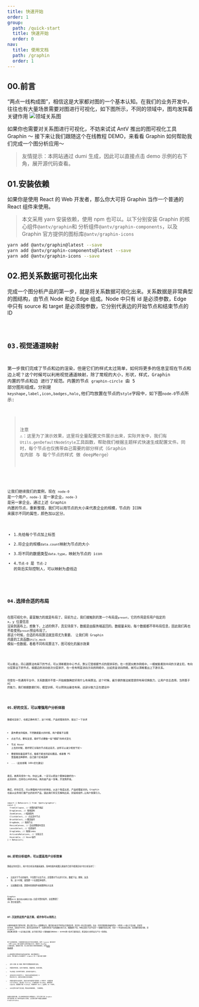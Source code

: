 ```yaml
---
title: 快速开始
order: 1
group:
  path: /quick-start
  title: 快速开始
  order: 0
nav:
  title: 使用文档
  path: /graphin
  order: 1
---
```


## 00.前言

“两点一线构成图”，相信这是大家都对图的一个基本认知。在我们的业务开发中，往往也有大量场景需要对图进行可视化，如下图所示，不同的领域中，图均发挥着关键作用
![领域关系图](https://gw.alipayobjects.com/mdn/rms_402c1a/afts/img/A*G8I1TaPvDogAAAAAAAAAAAAAARQnAQ)

如果你也需要对关系图进行可视化，不妨来试试 AntV 推出的图可视化工具 Graphin ～ 接下来让我们跟随这个在线教程 DEMO，来看看 Graphin 如何帮助我们完成一个图分析应用～

> 友情提示：本网站通过 dumi 生成，因此可以直接点击 demo 示例的右下角，展开源代码查看。

## 01.安装依赖

如果你是使用 React 的 Web 开发者，那么你大可将 Graphin 当作一个普通的 React 组件来使用。

> 本文采用 yarn 安装依赖，使用 npm 也可以。以下分别安装 Graphin 的核心组件`@antv/graphin`和 分析组件`@antv/graphin-components`，以及 Graphin 官方提供的图标库`@antv/graphin-icons`

```bash
yarn add @antv/graphin@latest --save
yarn add @antv/graphin-components@latest --save
yarn add @antv/graphin-icons --save
```

## 02.把关系数据可视化出来

完成一个图分析产品的第一步，就是将关系数据可视化出来。关系数据是非常典型的图结构，由节点 Node 和边 Edge 组成。Node 中只有 id 是必须参数，Edge 中只有 source 和 target 是必须按参数，它分别代表边的开始节点和结束节点的 ID

<code src='./demos/index.tsx'>

## 03.视觉通道映射

第一步我们完成了节点和边的渲染，但是它们的样式太过简单，如何将更多的信息呈现在节点和边上呢？这个时候可以利用视觉通道映射，除了常规的大小，形状，样式，Graphin 内置的节点和边 进行了规范。内置的节点 `graphin-circle` 由 5 部分图形组成，分别是 `keyshape`,`label`,`icon`,`badges`,`halo`,他们均放置在节点的`style`字段中，如下图`node-0`节点所示:

> 注意 ⚠️：这里为了演示效果，这里将全量配置文件展示出来，实际开发中，我们有`Utils.genDefaultNodeStyle`工具函数，帮助我们根据主题样式快速生成配置文件。同时，每个节点也仅携带自己需要的部分样式（Graphin 在内部 与 每个节点的样式 做 deepMerge）

<code src='./demos/node.tsx'>

让我们继续我们的案例，现在 `node-0` 是一个用户，`node-1` 是一家企业，`node-3` 是另一家企业。通过上述 Graphin 内置的节点，重新整理，我们可以用节点的大小来代表企业的规模，节点的 ICON 来展示不同的属性，颜色加以区分。

- 1.先给每个节点加上标签
- 2.将企业的规模`data.count`映射为节点的大小
- 3.将不同的数据类型`data.type`，映射为节点的 icon
- 4.`节点-0` 是 `节点-2` 的背后实际控制人，可以映射为虚线边

<code src='./demos/style.tsx'>

## 04.选择合适的布局

在图可视化中，最富魅力的就是布局了。目前为止，我们接触到的第一个布局是`preset`，它的作用是将用户指定的 x，y 位置信息 渲染到画布上。想象下，上述的例子，真实场景下，数据是由服务端返回的。数据量未知，每个数据都不带布局信息，因此我们再也不能使用`preset`预设布局了。
那这个时候，合适的布局算法就显得尤为重要。
让我们用 Graphin 内置的工具函数`Utils.mock` 模拟一些数据，看看不同布局算法下，图可视化的展示效果

<code src='./demos/layout.tsx'>

可以看出，同心圆算法布局下的节点，可以清晰看到中心节点，默认它是根据节点的度排序的。在一些团伙欺诈网络中，一眼就能看到中间的关键主犯。有向分层算法下的节点，根据边的流向依次分层排开，在一些有明显流向方向的网络中，比如资金流向网络，就可以清晰看出上下游关系。

但是在一些通用平台中，关系数据并不是一开始就做确定好用什么布局算法。这个时候，最方便的做法就是提供布局切换能力，让用户自主选择。当然基于 AI 的能力，我们根据数据打标，模型训练，可以预测出最佳布局，这部分能力正在建设中

<code src='./demos/layout-switching.tsx'>

## 05.好的交互，可以增强用户分析体验

数据也渲染了，也能正确布局了，这个时候，产品经理来找你，提出了一下诉求

- 画布要支持缩放，不然数据量大的时候，用户都看不全图
- 点击节点，要有反馈，最好节点要做一些“细腻”的样式变化
- 节点 Hover 上去的时候，最好把它关联的节点和边高亮，这样可以减少视觉干扰～
- 要能够批量选择节点，看能不能支持鼠标圈选，或者像 PS 里面魔法棒那样，自己画个区域选择
- ...（此处省略 100+优化建议）

最后，她再夸奖你一句，你这么棒，一定可以把这个图体验做好的～ 此刻的你，压抑住心中的冲动，真的是产品一张嘴，开发熬肝夜。

确实，好的交互，可以增强用户的分析体验，从这个角度出发，产品经理是对的。Graphin 也是从业务线打磨产出的技术产品，因此我们将交互解构出来，封装成组件,让用户按需引入。

```tsx | pure
import { Behaviors } from '@antv/graphin';
const {
  TreeCollapse, // 树图的展开收起
  DragCanvas, // 拖拽画布
  ZoomCanvas, //缩放画布
  ClickSelect, // 点击选中节点
  BrushSelect, //圈选操作
  DragNode, // 拖拽节点
  ResizeCanvas, // 自动调整画布宽高
  LassoSelect, // 拉索操作
  DragCombo, // 拖拽Combo
  ActivateRelations, // 关联高亮
  Hoverable, // Hover操作
} = Behaviors;
```

<code src='./demos/behaviors.tsx'>

## 06.好的分析组件，可以提高用户分析效率

随着业务的深入，用户的分析诉求越来越多，简单的画布和图元素操作已经不能满足用户的分析诉求了：

- 比如对于节点的操作，不仅限于点击节点。还需要对节点进行打标，数据下钻，删除，反选 等。这个时候，就需要一个右键菜单组件。
- 比如数据分类，需要用轮廓组件或者图例标示出来

Graphin 根据`《AntV 图可视分析解决方案》`白皮书里的指导，总结整理了 26 款分析组件。

<code src='./demos/components.tsx'>

## 07.沉淀的这些产品方案，或许你可以用的上

如果你耐着性子看到这里，那么我们可以一起聊聊业务。图可视分析在不同的业务领域应用，其实有一些点是共通的。比如，在知识图谱和金融风控中，分别有一个核心产品功能，前者是 `知识推理`，后者是`风险探查`，因为在这些场景下，主要利用的是下钻的数据分析方式，图数据的下钻，特殊点就在于这不仅是一个数据的动态过程，也是一个布局的动态过程。动态图的探索问题，是 Graphin 团队解决的第一个业务痛点问题，如今我们将这一问题抽象为`数据驱动 + 渐进布局`两个技术方案的组合，希望能对大家的业务产生一些帮助。

<code src='./demos/node-expand.tsx'>

除了动态图布局，大图探索也是业务中常见的需求。采用 louvain 算法聚合 ，利用 Combo 能力或者节点聚合展示方式，再结合 MiniMap 小地图导航，鱼眼放大镜，可以初步满足大图的探索需求。这块[DEMO 可以参考](https://antv.vision/graphin-docs/graphin/case/geamaker)

以上便是我们的快速开始的全部内容：通过零碎的小 DEMO，我们基本上已经看到了 Graphin 的一个基本能力面貌：

- 支持 树图 和 网图 两种不同数据结构的渲染。
- 内置多种布局，支持子图布局，增量布局，布局切换。
- 节点和边 存在组合规范，支持样式自定义。
- 支持交互行为组合引入：目前已经完成常见的 9 种交互行为，满足日常我们交互需求。
- 内置丰富的分析组件，目前已经完成用户常用的 6 种组件：右键菜单 ContexMenu，提示框 Tooltip，小地图导航 MiniMap，图例组件 Legend，鱼眼放大镜 FishEye，轮廓组件 Hull。全部有 26 个组件。
- 从业务种沉淀产品功能，例如动态图探索， 大图探索。

如果你还感兴趣，可以继续阅读深入探索部分，将为大家介绍 Graphin 的扩展机制 和 组件的自定义机制，以及我们接下来重点要做的 GraphinStudio。

